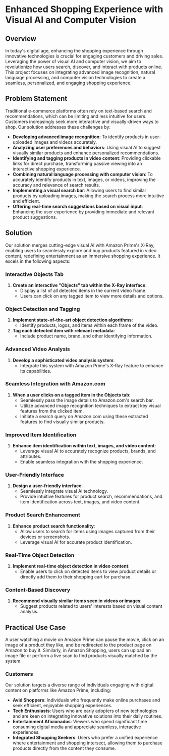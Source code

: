 # Enhanced Shopping Experience with Visual AI and Computer Vision

## Overview
In today's digital age, enhancing the shopping experience through innovative technologies is crucial for engaging customers and driving sales. Leveraging the power of visual AI and computer vision, we aim to revolutionize how users search, discover, and interact with products online. This project focuses on integrating advanced image recognition, natural language processing, and computer vision technologies to create a seamless, personalized, and engaging shopping experience.

## Problem Statement
Traditional e-commerce platforms often rely on text-based search and recommendations, which can be limiting and less intuitive for users. Customers increasingly seek more interactive and visually-driven ways to shop. Our solution addresses these challenges by:

- **Developing advanced image recognition**: To identify products in user-uploaded images and videos accurately.
- **Analyzing user preferences and behaviors**: Using visual AI to suggest visually similar products and enhance personalized recommendations.
- **Identifying and tagging products in video content**: Providing clickable links for direct purchase, transforming passive viewing into an interactive shopping experience.
- **Combining natural language processing with computer vision**: To accurately identify products in text, images, or videos, improving the accuracy and relevance of search results.
- **Implementing a visual search bar**: Allowing users to find similar products by uploading images, making the search process more intuitive and efficient.
- **Offering real-time search suggestions based on visual input**: Enhancing the user experience by providing immediate and relevant product suggestions.

## Solution
Our solution merges cutting-edge visual AI with Amazon Prime's X-Ray, enabling users to seamlessly explore and buy products featured in video content, redefining entertainment as an immersive shopping experience. It excels in the following aspects:

### Interactive Objects Tab
1. **Create an interactive "Objects" tab within the X-Ray interface**:
   - Display a list of all detected items in the current video frame.
   - Users can click on any tagged item to view more details and options.

### Object Detection and Tagging
1. **Implement state-of-the-art object detection algorithms**:
   - Identify products, logos, and items within each frame of the video.
2. **Tag each detected item with relevant metadata**:
   - Include product name, brand, and other identifying information.

### Advanced Video Analysis
1. **Develop a sophisticated video analysis system**:
   - Integrate this system with Amazon Prime's X-Ray feature to enhance its capabilities.

### Seamless Integration with Amazon.com
1. **When a user clicks on a tagged item in the Objects tab**:
   - Seamlessly pass the image details to Amazon.com's search bar.
   - Utilize advanced image recognition techniques to extract key visual features from the clicked item.
   - Initiate a search query on Amazon.com using these extracted features to find visually similar products.

### Improved Item Identification
1. **Enhance item identification within text, images, and video content**:
   - Leverage visual AI to accurately recognize products, brands, and attributes.
   - Enable seamless integration with the shopping experience.

### User-Friendly Interface
1. **Design a user-friendly interface**:
   - Seamlessly integrate visual AI technology.
   - Provide intuitive features for product search, recommendations, and item identification across text, images, and video content.

### Product Search Enhancement
1. **Enhance product search functionality**:
   - Allow users to search for items using images captured from their devices or screenshots.
   - Leverage visual AI for accurate product identification.

### Real-Time Object Detection
1. **Implement real-time object detection in video content**:
   - Enable users to click on detected items to view product details or directly add them to their shopping cart for purchase.

### Content-Based Discovery
1. **Recommend visually similar items seen in videos or images**:
   - Suggest products related to users' interests based on visual content analysis.

## Practical Use Case
A user watching a movie on Amazon Prime can pause the movie, click on an image of a product they like, and be redirected to the product page on Amazon to buy it. Similarly, in Amazon Shopping, users can upload an image file or perform a live scan to find products visually matched by the system.

### Customers
Our solution targets a diverse range of individuals engaging with digital content on platforms like Amazon Prime, including:

- **Avid Shoppers**: Individuals who frequently make online purchases and seek efficient, enjoyable shopping experiences.
- **Tech Enthusiasts**: Users who are early adopters of new technologies and are keen on integrating innovative solutions into their daily routines.
- **Entertainment Aficionados**: Viewers who spend significant time consuming digital media and appreciate seamless, interactive experiences.
- **Integrated Shopping Seekers**: Users who prefer a unified experience where entertainment and shopping intersect, allowing them to purchase products directly from the content they consume.
